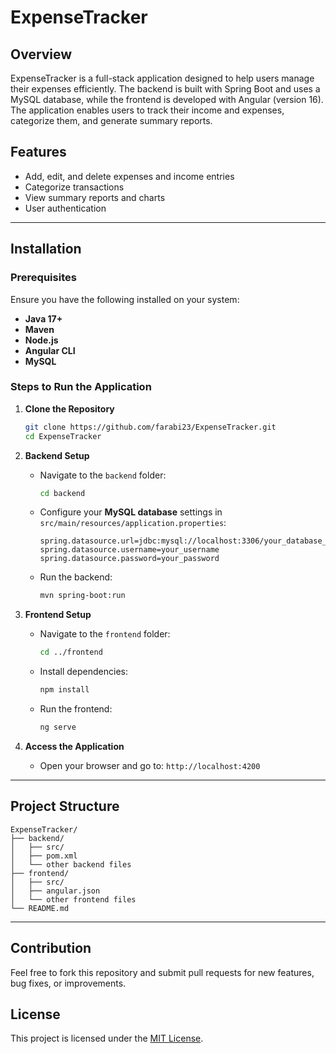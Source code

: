 # ExpenseTracker

## Overview
ExpenseTracker is a full-stack application designed to help users manage their expenses efficiently. The backend is built with Spring Boot and uses a MySQL database, while the frontend is developed with Angular (version 16). The application enables users to track their income and expenses, categorize them, and generate summary reports.

## Features
- Add, edit, and delete expenses and income entries
- Categorize transactions
- View summary reports and charts
- User authentication

---

## Installation

### Prerequisites
Ensure you have the following installed on your system:
- **Java 17+**
- **Maven**
- **Node.js**
- **Angular CLI**
- **MySQL**

### Steps to Run the Application

1. **Clone the Repository**
   ```bash
   git clone https://github.com/farabi23/ExpenseTracker.git
   cd ExpenseTracker
   ```

2. **Backend Setup**
   - Navigate to the `backend` folder:
     ```bash
     cd backend
     ```
   - Configure your **MySQL database** settings in `src/main/resources/application.properties`:
     ```properties
     spring.datasource.url=jdbc:mysql://localhost:3306/your_database_name
     spring.datasource.username=your_username
     spring.datasource.password=your_password
     ```
   - Run the backend:
     ```bash
     mvn spring-boot:run
     ```

3. **Frontend Setup**
   - Navigate to the `frontend` folder:
     ```bash
     cd ../frontend
     ```
   - Install dependencies:
     ```bash
     npm install
     ```
   - Run the frontend:
     ```bash
     ng serve
     ```

4. **Access the Application**
   - Open your browser and go to: `http://localhost:4200`

---

## Project Structure
```
ExpenseTracker/
├── backend/
│   ├── src/
│   ├── pom.xml
│   └── other backend files
├── frontend/
│   ├── src/
│   ├── angular.json
│   └── other frontend files
└── README.md
```

---

## Contribution
Feel free to fork this repository and submit pull requests for new features, bug fixes, or improvements.

## License
This project is licensed under the [MIT License](LICENSE).
